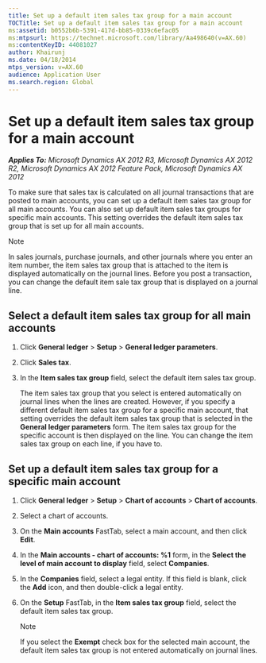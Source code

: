 ```yaml
---
title: Set up a default item sales tax group for a main account
TOCTitle: Set up a default item sales tax group for a main account
ms:assetid: b0552b6b-5391-417d-bb85-0339c6efac05
ms:mtpsurl: https://technet.microsoft.com/library/Aa498640(v=AX.60)
ms:contentKeyID: 44081027
author: Khairunj
ms.date: 04/18/2014
mtps_version: v=AX.60
audience: Application User
ms.search.region: Global
---
```


# Set up a default item sales tax group for a main account 


_**Applies To:** Microsoft Dynamics AX 2012 R3, Microsoft Dynamics AX 2012 R2, Microsoft Dynamics AX 2012 Feature Pack, Microsoft Dynamics AX 2012_

To make sure that sales tax is calculated on all journal transactions that are posted to main accounts, you can set up a default item sales tax group for all main accounts. You can also set up default item sales tax groups for specific main accounts. This setting overrides the default item sales tax group that is set up for all main accounts.


> [!NOTE]
> <P>In sales journals, purchase journals, and other journals where you enter an item number, the item sales tax group that is attached to the item is displayed automatically on the journal lines. Before you post a transaction, you can change the default item sale tax group that is displayed on a journal line.</P>



## Select a default item sales tax group for all main accounts

1.  Click **General ledger** \> **Setup** \> **General ledger parameters**.

2.  Click **Sales tax**.

3.  In the **Item sales tax group** field, select the default item sales tax group.
    
    The item sales tax group that you select is entered automatically on journal lines when the lines are created. However, if you specify a different default item sales tax group for a specific main account, that setting overrides the default item sales tax group that is selected in the **General ledger parameters** form. The item sales tax group for the specific account is then displayed on the line. You can change the item sales tax group on each line, if you have to.

## Set up a default item sales tax group for a specific main account

1.  Click **General ledger** \> **Setup** \> **Chart of accounts** \> **Chart of accounts**.

2.  Select a chart of accounts.

3.  On the **Main accounts** FastTab, select a main account, and then click **Edit**.

4.  In the **Main accounts - chart of accounts: %1** form, in the **Select the level of main account to display** field, select **Companies**.

5.  In the **Companies** field, select a legal entity. If this field is blank, click the **Add** icon, and then double-click a legal entity.

6.  On the **Setup** FastTab, in the **Item sales tax group** field, select the default item sales tax group.
    

    > [!NOTE]
    > <P>If you select the <STRONG>Exempt</STRONG> check box for the selected main account, the default item sales tax group is not entered automatically on journal lines.</P>


  


